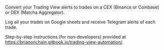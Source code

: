 Convert your Trading View alerts to trades on a CEX (Binance or Coinbase) or DEX (Matcha Aggregator).

Log all your trades on Google sheets and receive Telegram alerts of each trade.

Step-by-step instructions (for non-developers) provided at https://brianonchain.gitbook.io/trading-view-automation/.
